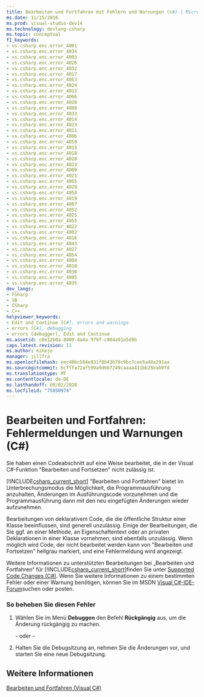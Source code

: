 ```yaml
---
title: Bearbeiten und Fortfahren mit Fehlern und Warnungen (c#) | Microsoft-Dokumentation
ms.date: 11/15/2016
ms.prod: visual-studio-dev14
ms.technology: devlang-csharp
ms.topic: conceptual
f1_keywords:
- vs.csharp.enc.error_4001
- vs.csharp.enc.error_4034
- vs.csharp.enc.error_4003
- vs.csharp.enc.error_4026
- vs.csharp.enc.error_4032
- vs.csharp.enc.error_4017
- vs.csharp.enc.error_4053
- vs.csharp.enc.error_4024
- vs.csharp.enc.error_4012
- vs.csharp.enc.error_4066
- vs.csharp.enc.error_4020
- vs.csharp.enc.error_4008
- vs.csharp.enc.error_4033
- vs.csharp.enc.error_4014
- vs.csharp.enc.error_4023
- vs.csharp.enc.error_4011
- vs.csharp.enc.error_4006
- vs.csharp.enc.error_4059
- vs.csharp.enc.error_4015
- vs.csharp.enc.error_4018
- vs.csharp.enc.error_4028
- vs.csharp.enc.error_4013
- vs.csharp.enc.error_4009
- vs.csharp.enc.error_4021
- vs.csharp.enc.error_4065
- vs.csharp.enc.error_4029
- vs.csharp.enc.error_4058
- vs.csharp.enc.error_4019
- vs.csharp.enc.error_4007
- vs.csharp.enc.error_4052
- vs.csharp.enc.error_4025
- vs.csharp.enc.error_4055
- vs.csharp.enc.error_4022
- vs.csharp.enc.error_4002
- vs.csharp.enc.error_4016
- vs.csharp.enc.error_4043
- vs.csharp.enc.error_4027
- vs.csharp.enc.error_4054
- vs.csharp.enc.error_4004
- vs.csharp.enc.error_4010
- vs.csharp.enc.error_4030
- vs.csharp.enc.error_4005
- vs.csharp.enc.error_4035
dev_langs:
- FSharp
- VB
- CSharp
- C++
helpviewer_keywords:
- Edit and Continue [C#], errors and warnings
- errors [C#], debugging
- errors [debugger], Edit and Continue
ms.assetid: c0e12b0a-8009-4a4a-979f-c804a91a5d9b
caps.latest.revision: 11
ms.author: mikejo
manager: jillfra
ms.openlocfilehash: eec40bc584e831f8b43b79c9bc7cee5a48a291aa
ms.sourcegitcommit: 6cfffa72af599a9d667249caaaa411bb28ea69fd
ms.translationtype: MT
ms.contentlocale: de-DE
ms.lasthandoff: 09/02/2020
ms.locfileid: "75850974"
---
```

# <a name="edit-and-continue-errors-and-warnings-c"></a>Bearbeiten und Fortfahren: Fehlermeldungen und Warnungen (C#)
Sie haben einen Codeabschnitt auf eine Weise bearbeitet, die in der Visual C#-Funktion "Bearbeiten und Fortsetzen" nicht zulässig ist.  
  
 [!INCLUDE[csharp_current_short](../includes/csharp-current-short-md.md)] "Bearbeiten und Fortfahren" bietet im Unterbrechungsmodus die Möglichkeit, die Programmausführung anzuhalten, Änderungen im Ausführungscode vorzunehmen und die Programmausführung dann mit den neu eingefügten Änderungen wieder aufzunehmen.  
  
 Bearbeitungen von deklarativem Code, die die öffentliche Struktur einer Klasse beeinflussen, sind generell unzulässig. Einige der Bearbeitungen, die Sie ggf. an einer Methode, an Eigenschaftentext oder an privaten Deklarationen in einer Klasse vornehmen, sind ebenfalls unzulässig. Wenn möglich wird Code, der nicht bearbeitet werden kann von "Bearbeiten und Fortsetzen" hellgrau markiert, und eine Fehlermeldung wird angezeigt.  
  
 Weitere Informationen zu unterstützten Bearbeitungen bei „Bearbeiten und Fortfahren“ für [!INCLUDE[csharp_current_short](../includes/csharp-current-short-md.md)]finden Sie unter [Supported Code Changes (C#)](../debugger/supported-code-changes-csharp.md). Wenn Sie weitere Informationen zu einem bestimmten Fehler oder einer Warnung benötigen, können Sie im MSDN [Visual C#-IDE-Forum](https://social.msdn.microsoft.com/Forums/en-US/csharpide/threads)suchen oder posten.  
  
### <a name="to-correct-this-error"></a>So beheben Sie diesen Fehler  
  
1. Wählen Sie im Menü **Debuggen** den Befehl **Rückgängig** aus, um die Änderung rückgängig zu machen.  
  
     - oder -  
  
2. Halten Sie die Debugsitzung an, nehmen Sie die Änderungen vor, und starten Sie eine neue Debugsitzung.  
  
## <a name="see-also"></a>Weitere Informationen  
 [Bearbeiten und Fortfahren (Visual C#)](../debugger/edit-and-continue-visual-csharp.md)

